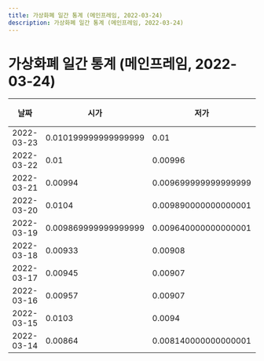 ```yaml
---
title: 가상화폐 일간 통계 (메인프레임, 2022-03-24)
description: 가상화폐 일간 통계 (메인프레임, 2022-03-24)
---
```


가상화폐 일간 통계 (메인프레임, 2022-03-24)
===

|날짜|시가|저가|고가|종가|비고|
|--|--|--|--|--|--|
|2022-03-23|0.010199999999999999|0.01|0.0105|0.0104|    |
|2022-03-22|0.01|0.00996|0.0107|0.010199999999999999|    |
|2022-03-21|0.00994|0.009699999999999999|0.010199999999999999|0.01|    |
|2022-03-20|0.0104|0.009890000000000001|0.0107|0.00996|    |
|2022-03-19|0.009869999999999999|0.009640000000000001|0.0115|0.0104|    |
|2022-03-18|0.00933|0.00908|0.010199999999999999|0.009869999999999999|    |
|2022-03-17|0.00945|0.00907|0.00945|0.00934|    |
|2022-03-16|0.00957|0.00907|0.0101|0.00945|    |
|2022-03-15|0.0103|0.0094|0.0119|0.00956|    |
|2022-03-14|0.00864|0.008140000000000001|0.0109|0.0103|    |
